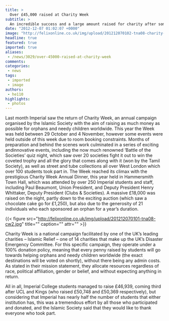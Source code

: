 ```yaml
---
title: >
  Over £45,000 raised at Charity Week
subtitle: >
  An incredible success and a large amount raised for charity after some expensive cakes
date: "2012-12-07 01:02:07 +0000"
image: "http://felixonline.co.uk/img/upload/201212070102-tna08-charity-week.jpg"
headline: true
featured: true
imported: true
aliases:
 - /news/3029/over-45000-raised-at-charity-week
comments:
categories:
 - news
tags:
 - imported
 - image
authors:
 - he110
highlights:
 - photos
---
```


Last month Imperial saw the return of Charity Week, an annual campaign organised by the Islamic Society with the aim of raising as much money as possible for orphans and needy children worldwide. This year the Week was held between 29 October and 4 November, however some events were held outside of this week due to room booking constraints. Months of preparation and behind the scenes work culminated in a series of exciting andinnovative events, including the now much renowned ‘Battle of the Societies’ quiz night, which saw over 20 societies fight it out to win the coveted trophy and all the glory that comes along with it (won by the Tamil Society), as well as street and tube collections all over West London which over 100 students took part in. The Week reached its climax with the prestigious Charity Week Annual Dinner, this year held in Hammersmith Town Hall, which was attended by over 250 Imperial students and staff, including Paul Beaumont, Union President, and Deputy President Henry Whittaker, Deputy President (Clubs & Societies). A massive £18,000 was raised on the night, partly down to the exciting auction (which saw a chocolate cake go for £1,250), but also due to the generosity of 21 individuals who each sponsored an orphan for a year’s duration.

{{< figure src="http://felixonline.co.uk/img/upload/201212070101-tna08-cw2.jpg" title="" caption="" attr="" >}}

Charity Week is a national campaign facilitated by one of the UK’s leading charities – Islamic Relief – one of 14 charities that make up the UK’s Disaster Emergency Committee. For this specific campaign, they operate under a 100% donation policy, meaning that every penny raised by students will go towards helping orphans and needy children worldwide (the exact destinations will be voted on shortly), without there being any admin costs. As stated in their mission statement, they allocate resources regardless of race, political affiliation, gender or belief, and without expecting anything in return.

All in all, Imperial College students managed to raise £46,939, coming third after UCL and Kings (who raised £50,748 and £50,369 respectively), but considering that Imperial has nearly half the number of students that either institution has, this was a tremendous effort by all those who participated and donated, and the Islamic Society said that they would like to thank everyone who took part.
